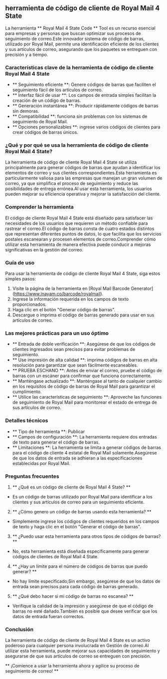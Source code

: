 ## herramienta de código de cliente de Royal Mail 4 State

La herramienta ** Royal Mail 4 State Code ** Tool es un recurso esencial para empresas y personas que buscan optimizar sus procesos de seguimiento de correo.Este innovador sistema de código de barras, utilizado por Royal Mail, permite una identificación eficiente de los clientes y sus artículos de correo, asegurando que los paquetes se entreguen con precisión y a tiempo.

### Características clave de la herramienta de código de cliente Royal Mail 4 State
- ** Seguimiento eficiente **: Genere códigos de barras que faciliten el seguimiento fácil de los artículos de correo.
- ** Interfaz fácil de usar **: Los campos de entrada simples facilitan la creación de un código de barras.
- ** Generación instantánea **: Producir rápidamente códigos de barras sin demoras.
- ** Compatibilidad **: funciona sin problemas con los sistemas de seguimiento de Royal Mail.
- ** Opciones personalizables **: ingrese varios códigos de clientes para crear códigos de barras únicos.

### ¿Qué y por qué se usa la herramienta de código de cliente Royal Mail 4 State?
La herramienta de código de cliente Royal Mail 4 State se utiliza principalmente para generar códigos de barras que ayudan a identificar los elementos de correo y sus clientes correspondientes.Esta herramienta es particularmente valiosa para las empresas que manejan un gran volumen de correo, ya que simplifica el proceso de seguimiento y reduce las posibilidades de entrega errónea.Al usar esta herramienta, los usuarios pueden mejorar su eficiencia operativa y mejorar la satisfacción del cliente.

### Comprender la herramienta
El código de cliente Royal Mail 4 State está diseñado para satisfacer las necesidades de los usuarios que requieren un método confiable para rastrear el correo.El código de barras consta de cuatro estados distintos que representan diferentes puntos de datos, lo que facilita que los servicios postales escanearan y procesen elementos de correo.Comprender cómo utilizar esta herramienta de manera efectiva puede conducir a mejoras significativas en la gestión del correo.

### Guía de uso
Para usar la herramienta de código de cliente Royal Mail 4 State, siga estos simples pasos:
1. Visite la página de la herramienta en [Royal Mail Barcode Generator] (https://www.inayam.co/barcode/royalmail).
2. Ingrese la información requerida en los campos de texto proporcionados.
3. Haga clic en el botón "Generar código de barras".
4. Descargue o imprima el código de barras generado para usar en sus artículos de correo.

### Las mejores prácticas para un uso óptimo
- ** Entrada de doble verificación **: Asegúrese de que los códigos de clientes ingresados ​​sean precisos para evitar problemas de seguimiento.
- ** Use impresión de alta calidad **: imprima códigos de barras en alta resolución para garantizar que sean fácilmente escaneables.
- ** PRUEBA ESCHANO **: Antes de enviar el correo, pruebe el código de barras con un escáner para confirmar que funciona correctamente.
- ** Manténgase actualizado **: Manténgase al tanto de cualquier cambio en los requisitos de código de barras de Royal Mail para garantizar el cumplimiento.
- ** Utilice las características de seguimiento **: Aproveche las funciones de seguimiento de Royal Mail para monitorear el estado de entrega de sus artículos de correo.

### Detalles técnicos
- ** Tipo de herramienta **: Publicar
- ** Campos de configuración **: La herramienta requiere dos entradas de texto para generar el código de barras.
- ** Limitaciones **: La herramienta se limita a generar códigos de barras para el código de cliente 4 estatal de Royal Mail solamente.Asegúrese de que los datos de entrada se adhieran a las especificaciones establecidas por Royal Mail.

### Preguntas frecuentes
1. ** ¿Qué es un código de cliente de Royal Mail 4 State? **
- Es un código de barras utilizado por Royal Mail para identificar a los clientes y sus artículos de correo para un seguimiento eficiente.

2. ** ¿Cómo genero un código de barras usando esta herramienta? **
- Simplemente ingrese los códigos de clientes requeridos en los campos de texto y haga clic en el botón "Generar el código de barras".

3. ** ¿Puedo usar esta herramienta para otros tipos de códigos de barras? **
- No, esta herramienta está diseñada específicamente para generar códigos de clientes de Royal Mail 4 State.

4. ** ¿Hay un límite para el número de códigos de barras que puedo generar? **
- No hay límite especificado;Sin embargo, asegúrese de que los datos de entrada sean precisos para cada código de barras generado.

5. ** ¿Qué debo hacer si mi código de barras no escanea? **
- Verifique la calidad de la impresión y asegúrese de que el código de barras no esté dañado.También es posible que desee verificar que los datos de entrada fueran correctos.

### Conclusión
La herramienta de código de cliente de Royal Mail 4 State es un activo poderoso para cualquier persona involucrada en Gestión de correo.Al utilizar esta herramienta, puede mejorar sus capacidades de seguimiento y asegurarse de que sus artículos de correo se entreguen con precisión.

** ¡Comience a usar la herramienta ahora y agilice su proceso de seguimiento de correo! **